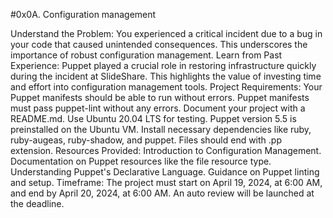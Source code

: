 #0x0A. Configuration management

Understand the Problem: You experienced a critical incident due to a bug in your code that caused unintended consequences. This underscores the importance of robust configuration management.
Learn from Past Experience: Puppet played a crucial role in restoring infrastructure quickly during the incident at SlideShare. This highlights the value of investing time and effort into configuration management tools.
Project Requirements:
Your Puppet manifests should be able to run without errors.
Puppet manifests must pass puppet-lint without any errors.
Document your project with a README.md.
Use Ubuntu 20.04 LTS for testing.
Puppet version 5.5 is preinstalled on the Ubuntu VM.
Install necessary dependencies like ruby, ruby-augeas, ruby-shadow, and puppet.
Files should end with .pp extension.
Resources Provided:
Introduction to Configuration Management.
Documentation on Puppet resources like the file resource type.
Understanding Puppet's Declarative Language.
Guidance on Puppet linting and setup.
Timeframe: The project must start on April 19, 2024, at 6:00 AM, and end by April 20, 2024, at 6:00 AM. An auto review will be launched at the deadline.

